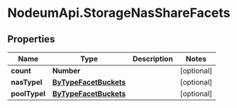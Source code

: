 # NodeumApi.StorageNasShareFacets

## Properties

Name | Type | Description | Notes
------------ | ------------- | ------------- | -------------
**count** | **Number** |  | [optional] 
**nasTypeI** | [**ByTypeFacetBuckets**](ByTypeFacetBuckets.md) |  | [optional] 
**poolTypeI** | [**ByTypeFacetBuckets**](ByTypeFacetBuckets.md) |  | [optional] 


